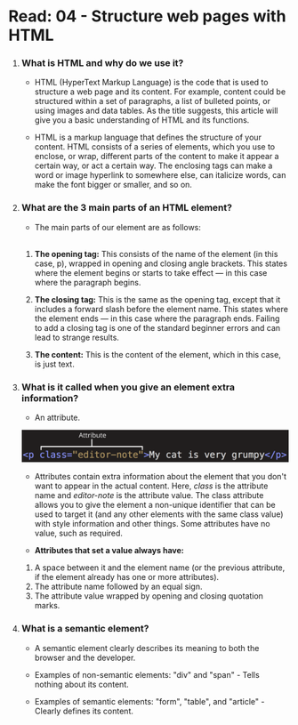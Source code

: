 # Read: 04 - Structure web pages with HTML

1. ### **What is HTML and why do we use it?**

    - HTML (HyperText Markup Language) is the code that is used to structure a web page and its content. For example, content could be structured within a set of paragraphs, a list of bulleted points, or using images and data tables. As the title suggests, this article will give you a basic understanding of HTML and its functions.

    - HTML is a markup language that defines the structure of your content. HTML consists of a series of elements, which you use to enclose, or wrap, different parts of the content to make it appear a certain way, or act a certain way. The enclosing tags can make a word or image hyperlink to somewhere else, can italicize words, can make the font bigger or smaller, and so on.

2. ### **What are the 3 main parts of an HTML element?**

    - The main parts of our element are as follows:

    <br>

   1. **The opening tag:** This consists of the name of the element (in this case, p), wrapped in opening and closing angle brackets. This states where the element begins or starts to take effect — in this case where the paragraph begins.

   2. **The closing tag:** This is the same as the opening tag, except that it includes a forward slash before the element name. This states where the element ends — in this case where the paragraph ends. Failing to add a closing tag is one of the standard beginner errors and can lead to strange results.

   3. **The content:** This is the content of the element, which in this case, is just text.

3. ### **What is it called when you give an element extra information?**

    - An attribute.

    ![alt text](grumpy-cat-attribute-small.png)

    - Attributes contain extra information about the element that you don't want to appear in the actual content. Here, *class* is the attribute name and *editor-note* is the attribute value. The class attribute allows you to give the element a non-unique identifier that can be used to target it (and any other elements with the same class value) with style information and other things. Some attributes have no value, such as required.

    - **Attributes that set a value always have:**

    1. A space between it and the element name (or the previous attribute, if the element already has one or more attributes).  
    2. The attribute name followed by an equal sign.  
    3. The attribute value wrapped by opening and closing quotation marks.

4. ### **What is a semantic element?**

    - A semantic element clearly describes its meaning to both the browser and the developer.

    - Examples of non-semantic elements: "div" and "span" - Tells nothing about its content.

    - Examples of semantic elements: "form", "table", and "article" - Clearly defines its content.

